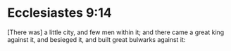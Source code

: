 # Ecclesiastes 9:14

[There was] a little city, and few men within it; and there came a great king against it, and besieged it, and built great bulwarks against it: